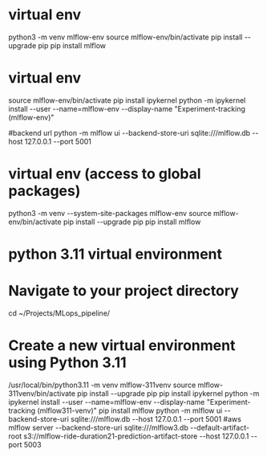# virtual env
python3 -m venv mlflow-env
source mlflow-env/bin/activate
pip install --upgrade pip
pip install mlflow

# virtual env 
source mlflow-env/bin/activate
pip install ipykernel
python -m ipykernel install --user --name=mlflow-env --display-name "Experiment-tracking (mlflow-env)"

#backend url
python -m mlflow ui --backend-store-uri sqlite:///mlflow.db --host 127.0.0.1 --port 5001

# virtual env (access to global packages)
python3 -m venv --system-site-packages mlflow-env
source mlflow-env/bin/activate
pip install --upgrade pip
pip install mlflow

# python 3.11 virtual environment
# Navigate to your project directory
cd ~/Projects/MLops_pipeline/

# Create a new virtual environment using Python 3.11
/usr/local/bin/python3.11 -m venv mlflow-311venv
source mlflow-311venv/bin/activate
pip install --upgrade pip
pip install ipykernel
python -m ipykernel install --user --name=mlflow-env --display-name "Experiment-tracking (mlflow311-venv)"
pip install mlflow
python -m mlflow ui --backend-store-uri sqlite:///mlflow.db --host 127.0.0.1 --port 5001
#aws mlflow server --backend-store-uri sqlite:///mlflow3.db --default-artifact-root s3://mlflow-ride-duration21-prediction-artifact-store --host 127.0.0.1 --port 5003
